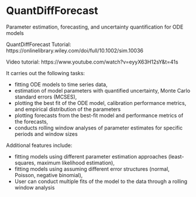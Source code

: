 # QuantDiffForecast
Parameter estimation, forecasting, and uncertainty quantification for ODE models

<p> QuantDiffForecast Tutorial: https://onlinelibrary.wiley.com/doi/full/10.1002/sim.10036 </p>
<p>Video tutorial: https://www.youtube.com/watch?v=eyyX63H12sY&t=41s</p>

<p> It carries out the following tasks: </p> 
<ul>
<li> fitting ODE models to time series data,</li>
<li> estimation of model parameters with quantified uncertainty, Monte Carlo standard errors (MCSES),</li>
<li>	plotting the best fit of the ODE model, calibration performance metrics, and empirical distribution of the parameters </li>
<li> plotting forecasts from the best-fit model and performance metrics of the forecasts,</li>
<li> conducts rolling window analyses of parameter estimates for specific periods and window sizes</li>

</ul>

  Additional features include:

<ul>
  
<li>fitting models using different parameter estimation approaches (least-squares, maximum likelihood estimation),</li>
<li>fitting models using assuming different error structures (normal, Poisson, negative binomial),</li>
<li>User can conduct multiple fits of the model to the data through a rolling window analysis </li>

</ul>
